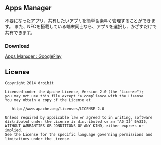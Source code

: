 ## Apps Manager
不要になったアプリ、共有したいアプリを簡単＆素早く管理することができます。
また、NFCを搭載している端末同士なら、アプリを選択し、かざすだけで共有できます。

### Download
[Apps Manager : GooglePlay](https://play.google.com/store/apps/details?id=com.droibit.appsmanager2)

## License

    Copyright 2014 droibit

    Licensed under the Apache License, Version 2.0 (the "License");
    you may not use this file except in compliance with the License.
    You may obtain a copy of the License at

       http://www.apache.org/licenses/LICENSE-2.0

    Unless required by applicable law or agreed to in writing, software
    distributed under the License is distributed on an "AS IS" BASIS,
    WITHOUT WARRANTIES OR CONDITIONS OF ANY KIND, either express or implied.
    See the License for the specific language governing permissions and
    limitations under the License.
